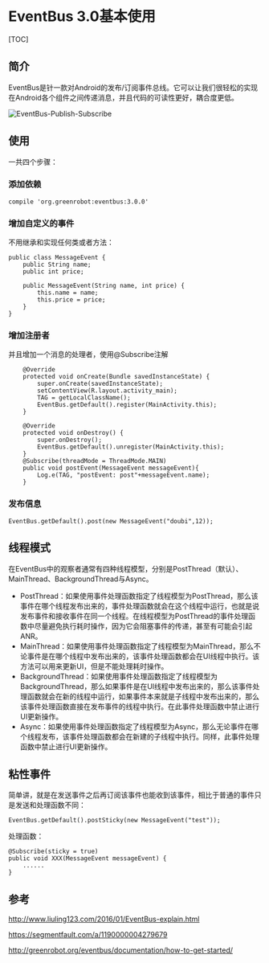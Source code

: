 # EventBus 3.0基本使用

[TOC]

## 简介

EventBus是针一款对Android的发布/订阅事件总线。它可以让我们很轻松的实现在Android各个组件之间传递消息，并且代码的可读性更好，耦合度更低。

![EventBus-Publish-Subscribe](C:\Users\SiMaXiaoChen\Desktop\EventBus-Publish-Subscribe.png)

## 使用

一共四个步骤：

### 添加依赖

```
compile 'org.greenrobot:eventbus:3.0.0'
```

### 增加自定义的事件

不用继承和实现任何类或者方法：

```
public class MessageEvent {
    public String name;
    public int price;

    public MessageEvent(String name, int price) {
        this.name = name;
        this.price = price;
    }
}
```

### 增加注册者

并且增加一个消息的处理者，使用@Subscribe注解

```
    @Override
    protected void onCreate(Bundle savedInstanceState) {
        super.onCreate(savedInstanceState);
        setContentView(R.layout.activity_main);
        TAG = getLocalClassName();
        EventBus.getDefault().register(MainActivity.this);
    }

    @Override
    protected void onDestroy() {
        super.onDestroy();
        EventBus.getDefault().unregister(MainActivity.this);
    }
    @Subscribe(threadMode = ThreadMode.MAIN)
    public void postEvent(MessageEvent messageEvent){
        Log.e(TAG, "postEvent: post"+messageEvent.name);
    }
```

### 发布信息

```
EventBus.getDefault().post(new MessageEvent("doubi",12));
```

## 线程模式

在EventBus中的观察者通常有四种线程模型，分别是PostThread（默认）、MainThread、BackgroundThread与Async。

- PostThread：如果使用事件处理函数指定了线程模型为PostThread，那么该事件在哪个线程发布出来的，事件处理函数就会在这个线程中运行，也就是说发布事件和接收事件在同一个线程。在线程模型为PostThread的事件处理函数中尽量避免执行耗时操作，因为它会阻塞事件的传递，甚至有可能会引起ANR。
- MainThread：如果使用事件处理函数指定了线程模型为MainThread，那么不论事件是在哪个线程中发布出来的，该事件处理函数都会在UI线程中执行。该方法可以用来更新UI，但是不能处理耗时操作。
- BackgroundThread：如果使用事件处理函数指定了线程模型为BackgroundThread，那么如果事件是在UI线程中发布出来的，那么该事件处理函数就会在新的线程中运行，如果事件本来就是子线程中发布出来的，那么该事件处理函数直接在发布事件的线程中执行。在此事件处理函数中禁止进行UI更新操作。
- Async：如果使用事件处理函数指定了线程模型为Async，那么无论事件在哪个线程发布，该事件处理函数都会在新建的子线程中执行。同样，此事件处理函数中禁止进行UI更新操作。

## 粘性事件

简单讲，就是在发送事件之后再订阅该事件也能收到该事件，相比于普通的事件只是发送和处理函数不同：

```
EventBus.getDefault().postSticky(new MessageEvent("test"));
```

处理函数：

```
@Subscribe(sticky = true)
public void XXX(MessageEvent messageEvent) {
    ......
}
```

## 参考

http://www.liuling123.com/2016/01/EventBus-explain.html

https://segmentfault.com/a/1190000004279679

http://greenrobot.org/eventbus/documentation/how-to-get-started/